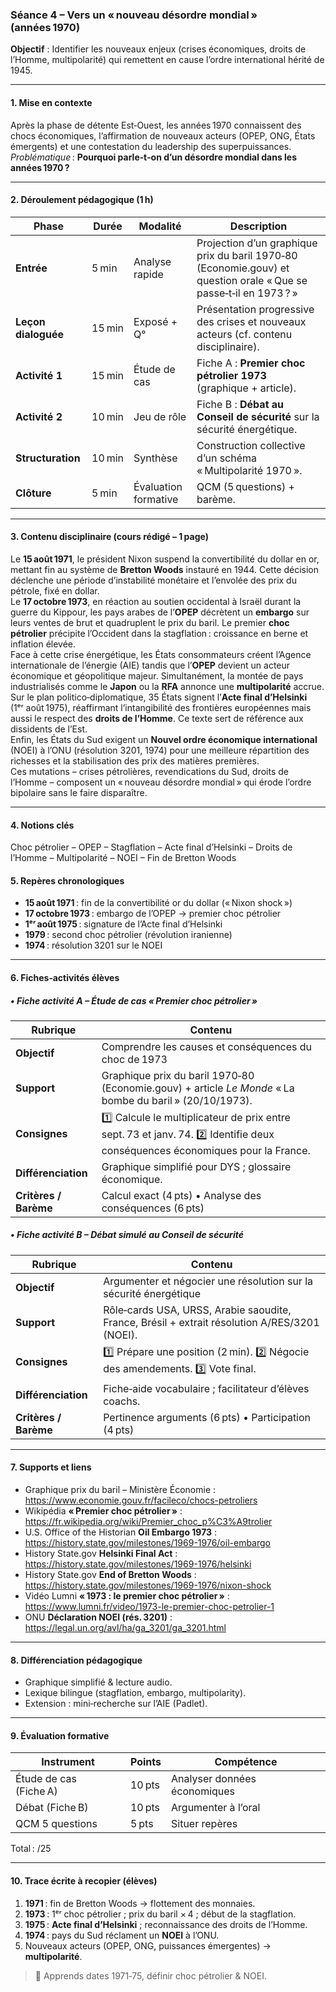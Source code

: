### Séance 4 – Vers un « nouveau désordre mondial » (années 1970)

**Objectif** : Identifier les nouveaux enjeux (crises économiques, droits de l’Homme, multipolarité) qui remettent en cause l’ordre international hérité de 1945.

---

#### 1. Mise en contexte

Après la phase de détente Est‑Ouest, les années 1970 connaissent des chocs économiques, l’affirmation de nouveaux acteurs (OPEP, ONG, États émergents) et une contestation du leadership des superpuissances. *Problématique* : **Pourquoi parle‑t‑on d’un désordre mondial dans les années 1970 ?**

---

#### 2. Déroulement pédagogique (1 h)

| Phase               | Durée  | Modalité             | Description                                                                                                       |
| ------------------- | ------ | -------------------- | ----------------------------------------------------------------------------------------------------------------- |
| **Entrée**          | 5 min  | Analyse rapide       | Projection d’un graphique prix du baril 1970‑80 (Economie.gouv) et question orale « Que se passe‑t‑il en 1973 ? » |
| **Leçon dialoguée** | 15 min | Exposé + Q°          | Présentation progressive des crises et nouveaux acteurs (cf. contenu disciplinaire).                              |
| **Activité 1**      | 15 min | Étude de cas         | Fiche A : **Premier choc pétrolier 1973** (graphique + article).                                                  |
| **Activité 2**      | 10 min | Jeu de rôle          | Fiche B : **Débat au Conseil de sécurité** sur la sécurité énergétique.                                           |
| **Structuration**   | 10 min | Synthèse             | Construction collective d’un schéma « Multipolarité 1970 ».                                                       |
| **Clôture**         | 5 min  | Évaluation formative | QCM (5 questions) + barème.                                                                                       |

---

#### 3. Contenu disciplinaire (cours rédigé – 1 page)

Le **15 août 1971**, le président Nixon suspend la convertibilité du dollar en or, mettant fin au système de **Bretton Woods** instauré en 1944. Cette décision déclenche une période d’instabilité monétaire et l’envolée des prix du pétrole, fixé en dollar.  
Le **17 octobre 1973**, en réaction au soutien occidental à Israël durant la guerre du Kippour, les pays arabes de l’**OPEP** décrètent un **embargo** sur leurs ventes de brut et quadruplent le prix du baril. Le premier **choc pétrolier** précipite l’Occident dans la stagflation : croissance en berne et inflation élevée.  
Face à cette crise énergétique, les États consommateurs créent l’Agence internationale de l’énergie (AIE) tandis que l’**OPEP** devient un acteur économique et géopolitique majeur. Simultanément, la montée de pays industrialisés comme le **Japon** ou la **RFA** annonce une **multipolarité** accrue.  
Sur le plan politico‑diplomatique, 35 États signent l’**Acte final d’Helsinki** (1ᵉʳ août 1975), réaffirmant l’intangibilité des frontières européennes mais aussi le respect des **droits de l’Homme**. Ce texte sert de référence aux dissidents de l’Est.  
Enfin, les États du Sud exigent un **Nouvel ordre économique international** (NOEI) à l’ONU (résolution 3201, 1974) pour une meilleure répartition des richesses et la stabilisation des prix des matières premières.  
Ces mutations – crises pétrolières, revendications du Sud, droits de l’Homme – composent un « nouveau désordre mondial » qui érode l’ordre bipolaire sans le faire disparaître.

---

#### 4. Notions clés

Choc pétrolier – OPEP – Stagflation – Acte final d’Helsinki – Droits de l’Homme – Multipolarité – NOEI – Fin de Bretton Woods

#### 5. Repères chronologiques

- **15 août 1971** : fin de la convertibilité or du dollar (« Nixon shock »)
- **17 octobre 1973** : embargo de l’OPEP → premier choc pétrolier
- **1ᵉʳ août 1975** : signature de l’Acte final d’Helsinki
- **1979** : second choc pétrolier (révolution iranienne)
- **1974** : résolution 3201 sur le NOEI

---

#### 6. Fiches‑activités élèves

##### • Fiche activité A – Étude de cas « Premier choc pétrolier »

| Rubrique              | Contenu                                                                                                                     |
| --------------------- | --------------------------------------------------------------------------------------------------------------------------- |
| **Objectif**          | Comprendre les causes et conséquences du choc de 1973                                                                       |
| **Support**           | Graphique prix du baril 1970‑80 (Economie.gouv) + article _Le Monde_ « La bombe du baril » (20/10/1973).                    |
| **Consignes**         | 1️⃣ Calcule le multiplicateur de prix entre sept. 73 et janv. 74. 2️⃣ Identifie deux conséquences économiques pour la France. |
| **Différenciation**   | Graphique simplifié pour DYS ; glossaire économique.                                                                        |
| **Critères / Barème** | Calcul exact (4 pts) • Analyse des conséquences (6 pts)                                                                     |

##### • Fiche activité B – Débat simulé au Conseil de sécurité

| Rubrique              | Contenu                                                                                       |
| --------------------- | --------------------------------------------------------------------------------------------- |
| **Objectif**          | Argumenter et négocier une résolution sur la sécurité énergétique                             |
| **Support**           | Rôle‑cards USA, URSS, Arabie saoudite, France, Brésil + extrait résolution A/RES/3201 (NOEI). |
| **Consignes**         | 1️⃣ Prépare une position (2 min). 2️⃣ Négocie des amendements. 3️⃣ Vote final.                   |
| **Différenciation**   | Fiche‑aide vocabulaire ; facilitateur d’élèves coachs.                                        |
| **Critères / Barème** | Pertinence arguments (6 pts) • Participation (4 pts)                                          |

---

#### 7. Supports et liens

- Graphique prix du baril – Ministère Économie : <https://www.economie.gouv.fr/facileco/chocs-petroliers>
- Wikipédia **« Premier choc pétrolier »** : <https://fr.wikipedia.org/wiki/Premier_choc_p%C3%A9trolier>
- U.S. Office of the Historian **Oil Embargo 1973** : <https://history.state.gov/milestones/1969-1976/oil-embargo>
- History State.gov **Helsinki Final Act** : <https://history.state.gov/milestones/1969-1976/helsinki>
- History State.gov **End of Bretton Woods** : <https://history.state.gov/milestones/1969-1976/nixon-shock>
- Vidéo Lumni **« 1973 : le premier choc pétrolier »** : <https://www.lumni.fr/video/1973-le-premier-choc-petrolier-1>
- ONU **Déclaration NOEI (rés. 3201)** : <https://legal.un.org/avl/ha/ga_3201/ga_3201.html>

---

#### 8. Différenciation pédagogique

- Graphique simplifié & lecture audio.
- Lexique bilingue (stagflation, embargo, multipolarity).
- Extension : mini‑recherche sur l’AIE (Padlet).

---

#### 9. Évaluation formative

| Instrument             | Points | Compétence                   |
| ---------------------- | ------ | ---------------------------- |
| Étude de cas (Fiche A) | 10 pts | Analyser données économiques |
| Débat (Fiche B)        | 10 pts | Argumenter à l’oral          |
| QCM 5 questions        | 5 pts  | Situer repères               |

Total : /25

---

#### 10. Trace écrite à recopier (élèves)

1. **1971** : fin de Bretton Woods → flottement des monnaies.
2. **1973** : 1ᵉʳ choc pétrolier ; prix du baril × 4 ; début de la stagflation.
3. **1975** : **Acte final d’Helsinki** ; reconnaissance des droits de l’Homme.
4. **1974** : pays du Sud réclament un **NOEI** à l’ONU.
5. Nouveaux acteurs (OPEP, ONG, puissances émergentes) → **multipolarité**.

> 📌 Apprends dates 1971‑75, définir choc pétrolier & NOEI.
